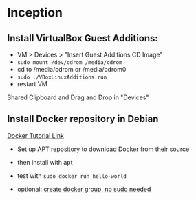 # Inception

## Install VirtualBox Guest Additions:

- VM > Devices > "Insert Guest Additions CD Image"
- `sudo mount /dev/cdrom /media/cdrom`
- cd to /media/cdrom or /media/cdrom0
- `sudo ./VBoxLinuxAdditions.run`
- restart VM

Shared Clipboard and Drag and Drop in "Devices"

## Install Docker repository in Debian
[Docker Tutorial Link](https://docs.docker.com/engine/install/debian/#install-using-the-repository)

- Set up APT repository to download Docker from their source
- then install with apt
- test with `sudo docker run hello-world`

- optional: [create docker group, no sudo needed](https://docs.docker.com/engine/install/linux-postinstall/)
